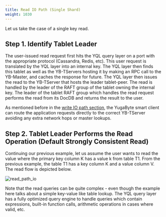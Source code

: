 ```yaml
---
title: Read IO Path (Single Shard)
weight: 1030
---
```


Let us take the case of a single key read.

## Step 1. Identify Tablet Leader

The user-issued read request first hits the YQL query layer on a port with the appropriate protocol
(Cassandra, Redis, etc). This user request is translated by the YQL layer into an internal key. The
YQL layer then finds this tablet as well as the YB-TServers hosting it by making an RPC call to the
YB-Master, and caches the response for future. The YQL layer then issues the read to the YB-TServer
that hosts the leader tablet-peer. The read is handled by the leader of the RAFT group of the tablet
owning the internal key. The leader of the tablet RAFT group which handles the read request performs
the read from its DocDB and returns the result to the user.

As mentioned before in the [write IO path
section](/architecture/core-functions/write-path/#step-1-identify-tablet-leader), the YugaByte smart
client can route the application requests directly to the correct YB-TServer avoiding any extra
network hops or master lookups.

## Step 2. Tablet Leader Performs the Read Operation (Default Strongly Consistent Read)

Continuing our previous example, let us assume the user wants to read the value where the primary
key column K has a value k from table T1. From the previous example, the table T1 has a key column K
and a value column V. The read flow is depicted below.

![read_path_io](/images/read_path_io.png)

Note that the read queries can be quite complex - even though the example here talks about a simple
key-value like table lookup. The YQL query layer has a fully optimized query engine to handle
queries which contain expressions, built-in function calls, arithmetic operations in cases where
valid, etc.
